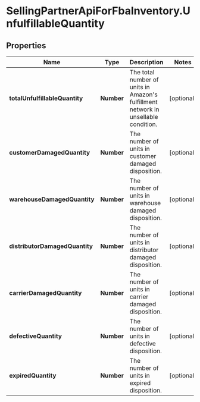 # SellingPartnerApiForFbaInventory.UnfulfillableQuantity

## Properties
Name | Type | Description | Notes
------------ | ------------- | ------------- | -------------
**totalUnfulfillableQuantity** | **Number** | The total number of units in Amazon's fulfillment network in unsellable condition. | [optional] 
**customerDamagedQuantity** | **Number** | The number of units in customer damaged disposition. | [optional] 
**warehouseDamagedQuantity** | **Number** | The number of units in warehouse damaged disposition. | [optional] 
**distributorDamagedQuantity** | **Number** | The number of units in distributor damaged disposition. | [optional] 
**carrierDamagedQuantity** | **Number** | The number of units in carrier damaged disposition. | [optional] 
**defectiveQuantity** | **Number** | The number of units in defective disposition. | [optional] 
**expiredQuantity** | **Number** | The number of units in expired disposition. | [optional] 


